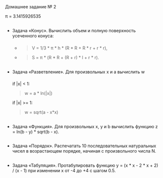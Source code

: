 ##
Домашнее задание № 2

π =  3.1415926535

##
- Задача «Конус».
    Вычислить объем и полную поверхность усеченного конуса:
    #####
    - > V = 1/3 * π * h * (R * R + R * r + r * r),
    
    - > S = π * (R * R + (R + r) * l + r * r).


##
- Задача «Разветвление».
    Для произвольных x и a вычислить w
    ###
    if |x| < 1:
    
    > w = a * ln(|x|)
    
    if |x| >= 1:
    
    > w = sqrt(a - x*x)


##
- Задача «Функция». Для произвольных x, y и b вычислить функцию z = ln(b - y) * sqrt(b - x).



##
- Задача «Порядок». Распечатать 10 последовательных натуральных чисел в возрастающем порядке, начиная с
произвольного числа N.


##
- Задача «Табуляция». Протабулировать функцию y = (x * x - 2 * x + 2) / (x - 1) при изменении x от -4 до +4 с шагом 0.5. 
